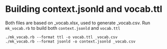 # Building context.jsonld and vocab.ttl

Both files are based on \_vocab.xlsx, used to generate \_vocab.csv. Run `mk_vocab.rb` to build both `context.jsonld` and `vocab.ttl`

    ./mk_vocab.rb --format ttl -o vocab.ttl _vocab.csv
    ./mk_vocab.rb --format jsonld -o context.jsonld _vocab.csv
